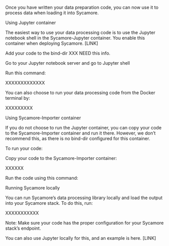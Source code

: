  

Once you have written your data preparation code, you can now use it to process data when loading it into Sycamore.  

 

Using Jupyter container 

 

The easiest way to use your data processing code is to use the Jupyter notebook shell in the Sycamore-Jupyter container. You enable this container when deploying Sycamore. [LINK] 

 

Add your code to the bind-dir XXX NEED this info. 

Go to your Jupyter notebook server and go to Jupyter shell 

Run this command: 

 

XXXXXXXXXXXXX 

 

You can also choose to run your data processing code from the Docker terminal by: 

 

XXXXXXXXX 

 

Using Sycamore-Importer container 

 

If you do not choose to run the Jupyter container, you can copy your code to the Sycamore-Importer container and run it there. However, we don’t recommend this, as there is no bind-dir configured for this container. 

 

To run your code: 

 

Copy your code to the Sycamore-Importer container: 

 

XXXXXX 

 

Run the code using this command: 

 

 

 

Running Sycamore locally 

 

You can run Sycamore’s data processing library locally and load the output into your Sycamore stack. To do this, run: 

 

XXXXXXXXXXX 

 

Note: Make sure your code has the proper configuration for your Sycamore stack’s endpoint. 

 

You can also use Jupyter locally for this, and an example is here. [LINK] 
